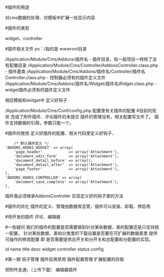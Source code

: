 #插件的用途

对cms数据的处理、对模板中扩展一些显示内容

#插件的类型

widget、controller

#插件相关文件
ps：/指的是 wwwroot目录

/Application/Module/Cms/Addons/插件名  - 插件目录，和一般项目一样除了没有配置目录
/Application/Module/Cms/Controller/AddonsController.class.php - 插件基类
/Application/Module/Cms/Addons/插件名/Controller/插件名Controller.class.php  - 控制器必须有的插件定义文件
/Application/Module/Cms/Addons/插件名/Widget/插件名Widget.class.php  - widget插件必须有的插件定义文件

相应模板和widget中 定义好钩子

/Application/Module/Cms/Conf/config.php 配置里有关插件的配置
#目前的现状
完成了附件插件、评论插件的未提交
插件的管理没有，相关配置写文件了。
插件支持数据的引用，参数只能一个。

#插件的使用
定义好插件的配置、相关代码里定义好钩子、

		/* 默认插件定义 */
    'ADDONS_HOOKS_WIDGET' => array(
        'page_header'            => array('Attachment'),
        'document_edit_form'     => array('Attachment'),
        'document_detail_before' => array(),
        'document_detail_after'  => array('Attachment'),
        'page_footer'            => array('Attachment'),
    ),
    'ADDONS_HOOKS_CONTROLLER' => array(
        'document_save_complete' => array('Attachment'),
    ),


插件类必须继承AddonsController 实现定义好的钩子里的方法

#插件的优化
插件的定义、管理由数据库去管，插件可以安装、卸载、停启用

#待开发的插件
评论、编辑器

#一些疑问
我们的插件的配置是否需要做到针对某些数据、表的配置还是只支持统一配置，
针对某些数据、表如分类里的下载设置是否要在可扩展的数据表里 提供可操作的修改配置
即 是否需要提供总开关和分开关和总配置和分配置的实现。



id name title desc widget controller status config

#第一期
钩子管理
插件启用禁用
插件配置管理
扩展配置的存取

把附件走通，（上传下载）
编辑器插件